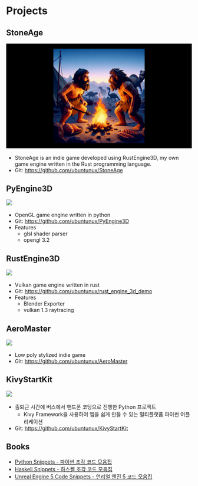 # Projects

## StoneAge
[![](https://github.com/ubuntunux/StoneAge/blob/main/doc/screenshot_00.png)](https://www.youtube.com/watch?v=Y9fnRQfsp_A&list=PLRY8BDmW-ZEi6eAN_DSUAEHIR7f8mg_0E&index=1)
- StoneAge is an indie game developed using RustEngine3D, my own game engine written in the Rust programming language.
- Git: https://github.com/ubuntunux/StoneAge

## PyEngine3D
[![](https://img.youtube.com/vi/x9GVA7tCAdw/mqdefault.jpg)](https://www.youtube.com/watch?v=x9GVA7tCAdw)
- OpenGL game engine written in python
- Git: https://github.com/ubuntunux/PyEngine3D
- Features
    - glsl shader parser
    - opengl 3.2
 
## RustEngine3D
[![](https://img.youtube.com/vi/lAMA23NmRTI/mqdefault.jpg)](https://www.youtube.com/watch?v=lAMA23NmRTI)
- Vulkan game engine written in rust
- Git: https://github.com/ubuntunux/rust_engine_3d_demo
- Features
    - Blender Exporter
    - vulkan 1.3 raytracing
 
## AeroMaster
[![](https://img.youtube.com/vi/4R8i8Bnx-nQ/mqdefault.jpg)](https://www.youtube.com/watch?v=4R8i8Bnx-nQ)
- Low poly stylized indie game
- Git: https://github.com/ubuntunux/AeroMaster
 
## KivyStartKit
[<img src="https://github.com/ubuntunux/Ubuntunux/assets/16193695/4481aed9-a400-4026-82ba-f3c69f3ff567" width=15%>](https://github.com/ubuntunux/KivyStartKit)
- 출퇴근 시간에 버스에서 핸드폰 코딩으로 진행한 Python 프로젝트
    - Kivy Framework을 사용하여 앱을 쉽게 만들 수 있는 멀티플랫폼 파이썬 어플리케이션
- Git: https://github.com/ubuntunux/KivyStartKit

## Books
- [Python Snippets - 파이썬 조각 코드 모음집](https://github.com/ubuntunux/Python-Snippets)
- [Haskell Snippets - 하스켈 조각 코드 모음집](https://github.com/ubuntunux/Haskell-Snippets)
- [Unreal Engine 5 Code Snippets - 언리얼 엔진 5 코드 모음집](https://github.com/ubuntunux/Unreal-Engine-5-Code-Snippets)
